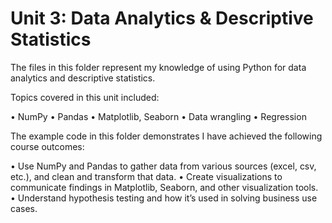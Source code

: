 # Unit 3: Data Analytics & Descriptive Statistics
The files in this folder represent my knowledge of using Python for data analytics and descriptive statistics.

Topics covered in this unit included:

• NumPy
• Pandas
• Matplotlib, Seaborn
• Data wrangling
• Regression

The example code in this folder demonstrates I have achieved the following course outcomes:

• Use NumPy and Pandas to gather data from various sources (excel, csv, etc.), and clean
and transform that data.
• Create visualizations to communicate findings in Matplotlib, Seaborn, and other
visualization tools.
• Understand hypothesis testing and how it’s used in solving business use cases.
